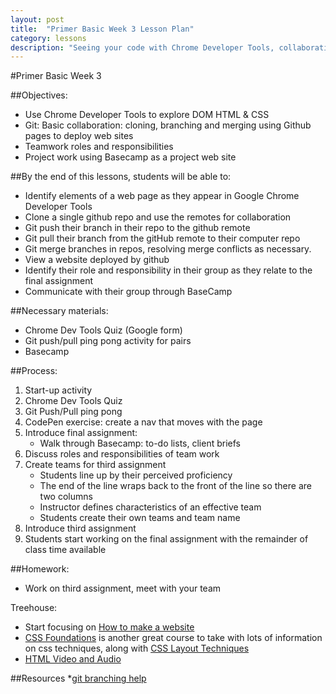 ```yaml
---
layout: post
title:  "Primer Basic Week 3 Lesson Plan"
category: lessons
description: "Seeing your code with Chrome Developer Tools, collaborating with git, and starting the final project."
---
```

#Primer Basic Week 3

##Objectives:
*	Use Chrome Developer Tools to explore DOM HTML & CSS
*	Git: Basic collaboration: cloning, branching and merging using Github pages to deploy web sites
*	Teamwork roles and responsibilities
*	Project work using Basecamp as a project web site

##By the end of this lessons, students will be able to:
*	Identify elements of a web page as they appear in Google Chrome Developer Tools
* Clone a single github repo and use the remotes for collaboration
*	Git push their branch in their repo to the github remote
*	Git pull their branch from the gitHub remote to their computer repo
*	Git merge branches in repos, resolving merge conflicts as necessary.
*	View a website deployed by github
*	Identify their role and responsibility in their group as they relate to the final assignment
*	Communicate with their group through BaseCamp


##Necessary materials:
*	Chrome Dev Tools Quiz (Google form)
*	Git push/pull ping pong activity for pairs
*	Basecamp

##Process:
1. Start-up activity
2.	Chrome Dev Tools Quiz
3.	Git Push/Pull ping pong
4.  CodePen exercise: create a nav that moves with the page
5.	Introduce final assignment:
	*	Walk through Basecamp: to-do lists, client briefs
6.	Discuss roles and responsibilities of team work
7.	Create teams for third assignment
	*	Students line up by their perceived proficiency
	*	The end of the line wraps back to the front of the line so there are two columns
	*	Instructor defines characteristics of an effective team
	* Students create their own teams and team name
8.	Introduce third assignment
9.	Students start working on the final assignment with the remainder of class time available

##Homework:
* Work on third assignment, meet with your team

Treehouse:
* Start focusing on [How to make a website](http://teamtreehouse.com/library/how-to-make-a-website)
* [CSS Foundations](http://teamtreehouse.com/library/css-foundations) is another great course to take with lots of information on css techniques, along with [CSS Layout Techniques](http://teamtreehouse.com/library/css-layout-techniques)
* [HTML Video and Audio](http://teamtreehouse.com/library/html-video-and-audio)



##Resources
*[git branching help](http://git-scm.com/book/en/v2/Git-Branching-Branches-in-a-Nutshell)
